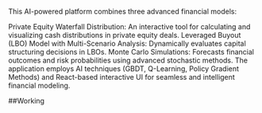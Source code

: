 This AI-powered platform combines three advanced financial models:

Private Equity Waterfall Distribution: An interactive tool for calculating and visualizing cash distributions in private equity deals.
Leveraged Buyout (LBO) Model with Multi-Scenario Analysis: Dynamically evaluates capital structuring decisions in LBOs.
Monte Carlo Simulations: Forecasts financial outcomes and risk probabilities using advanced stochastic methods.
The application employs AI techniques (GBDT, Q-Learning, Policy Gradient Methods) and React-based interactive UI for seamless and intelligent financial modeling.

##Working
